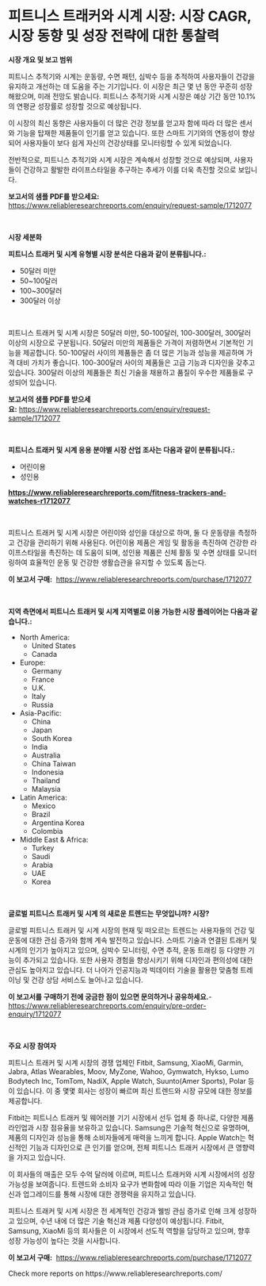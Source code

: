 <p><h1>피트니스 트래커와 시계 시장: 시장 CAGR, 시장 동향 및 성장 전략에 대한 통찰력</h1></p><p><strong>시장 개요 및 보고 범위</strong></p>
<p><p>피트니스 추적기와 시계는 운동량, 수면 패턴, 심박수 등을 추적하여 사용자들이 건강을 유지하고 개선하는 데 도움을 주는 기기입니다. 이 시장은 최근 몇 년 동안 꾸준히 성장해왔으며, 미래 전망도 밝습니다. 피트니스 추적기와 시계 시장은 예상 기간 동안 10.1%의 연평균 성장률로 성장할 것으로 예상됩니다.</p><p>이 시장의 최신 동향은 사용자들이 더 많은 건강 정보를 얻고자 함에 따라 더 많은 센서와 기능을 탑재한 제품들이 인기를 얻고 있습니다. 또한 스마트 기기와의 연동성이 향상되어 사용자들이 보다 쉽게 자신의 건강상태를 모니터링할 수 있게 되었습니다.</p><p>전반적으로, 피트니스 추적기와 시계 시장은 계속해서 성장할 것으로 예상되며, 사용자들이 건강하고 활발한 라이프스타일을 추구하는 추세가 이를 더욱 촉진할 것으로 보입니다.</p></p>
<p><strong>보고서의 샘플 PDF를 받으세요:</strong> <a href="https://www.reliableresearchreports.com/enquiry/request-sample/1712077">https://www.reliableresearchreports.com/enquiry/request-sample/1712077</a></p>
<p>&nbsp;</p>
<p><strong>시장 세분화</strong></p>
<p><strong>피트니스 트래커 및 시계 유형별 시장 분석은 다음과 같이 분류됩니다.:</strong></p>
<p><ul><li>50달러 미만</li><li>50~100달러</li><li>100~300달러</li><li>300달러 이상</li></ul></p>
<p>&nbsp;</p>
<p><p>피트니스 트래커 및 시계 시장은 50달러 미만, 50-100달러, 100-300달러, 300달러 이상의 시장으로 구분됩니다. 50달러 미만의 제품들은 가격이 저렴하면서 기본적인 기능을 제공합니다. 50-100달러 사이의 제품들은 좀 더 많은 기능과 성능을 제공하며 가격 대비 가치가 좋습니다. 100-300달러 사이의 제품들은 고급 기능과 디자인을 갖추고 있습니다. 300달러 이상의 제품들은 최신 기술을 채용하고 품질이 우수한 제품들로 구성되어 있습니다.</p></p>
<p><strong>보고서의 샘플 PDF를 받으세요:</strong>&nbsp;<a href="https://www.reliableresearchreports.com/enquiry/request-sample/1712077">https://www.reliableresearchreports.com/enquiry/request-sample/1712077</a></p>
<p>&nbsp;</p>
<p><strong> 피트니스 트래커 및 시계 응용 분야별 시장 산업 조사는 다음과 같이 분류됩니다.:</strong></p>
<p><ul><li>어린이용</li><li>성인용</li></ul></p>
<p><strong><a href="https://www.reliableresearchreports.com/fitness-trackers-and-watches-r1712077">https://www.reliableresearchreports.com/fitness-trackers-and-watches-r1712077</a></strong></p>
<p>&nbsp;</p>
<p><p>피트니스 트래커 및 시계 시장은 어린이와 성인을 대상으로 하며, 둘 다 운동량을 측정하고 건강을 관리하기 위해 사용된다. 어린이용 제품은 게임 및 활동을 촉진하여 건강한 라이프스타일을 촉진하는 데 도움이 되며, 성인용 제품은 신체 활동 및 수면 상태를 모니터링하여 효율적인 운동 및 건강한 생활습관을 유지할 수 있도록 돕는다.</p></p>
<p><strong>이 보고서 구매:</strong>&nbsp; <a href="https://www.reliableresearchreports.com/purchase/1712077">https://www.reliableresearchreports.com/purchase/1712077</a></p>
<p>&nbsp;</p>
<p><strong>지역 측면에서 피트니스 트래커 및 시계 지역별로 이용 가능한 시장 플레이어는 다음과 같습니다.:</strong></p>
<p><ul>
    <li>
        North America:
        <ul>
            <li>United States</li>
            <li>Canada</li>
        </ul>
    </li>
    <li>
        Europe:
        <ul>
            <li>Germany</li>
            <li>France</li>
            <li>U.K.</li>
            <li>Italy</li>
            <li>Russia</li>
        </ul>
    </li>
    <li>
        Asia-Pacific:
        <ul>
            <li>China</li>
            <li>Japan</li>
            <li>South Korea</li>
            <li>India</li>
            <li>Australia</li>
            <li>China Taiwan</li>
            <li>Indonesia</li>
            <li>Thailand</li>
            <li>Malaysia</li>
        </ul>
    </li>
    <li>
        Latin America:
        <ul>
            <li>Mexico</li>
            <li>Brazil</li>
            <li>Argentina Korea</li>
            <li>Colombia</li>
        </ul>
    </li>
    <li>
        Middle East & Africa:
        <ul>
            <li>Turkey</li>
            <li>Saudi</li>
            <li>Arabia</li>
            <li>UAE</li>
            <li>Korea</li>
        </ul>
    </li>
    </ul></p>
<p>&nbsp;</p>
<p><strong>글로벌 피트니스 트래커 및 시계 의 새로운 트렌드는 무엇입니까? 시장?</strong></p>
<p><p>글로벌 피트니스 트래커 및 시계 시장의 현재 및 떠오르는 트렌드는 사용자들의 건강 및 운동에 대한 관심 증가와 함께 계속 발전하고 있습니다. 스마트 기술과 연결된 트래커 및 시계의 인기가 높아지고 있으며, 심박수 모니터링, 수면 추적, 운동 트래킹 등 다양한 기능이 추가되고 있습니다. 또한 사용자 경험을 향상시키기 위해 디자인과 편의성에 대한 관심도 높아지고 있습니다. 더 나아가 인공지능과 빅데이터 기술을 활용한 맞춤형 트레이닝 및 건강 상담 서비스도 늘어나고 있습니다.</p></p>
<p><strong>이 보고서를 구매하기 전에 궁금한 점이 있으면 문의하거나 공유하세요.</strong>- <a href="https://www.reliableresearchreports.com/enquiry/pre-order-enquiry/1712077">https://www.reliableresearchreports.com/enquiry/pre-order-enquiry/1712077</a></p>
<p>&nbsp;</p>
<p><strong>주요 시장 참여자</strong></p>
<p><p>피트니스 트래커 및 시계 시장의 경쟁 업체인 Fitbit, Samsung, XiaoMi, Garmin, Jabra, Atlas Wearables, Moov, MyZone, Wahoo, Gymwatch, Hykso, Lumo Bodytech Inc, TomTom, NadiX, Apple Watch, Suunto(Amer Sports), Polar 등이 있습니다. 이 중 몇몇 회사는 성장이 빠르며 최신 트렌드와 시장 규모에 대한 정보를 제공합니다.</p><p>Fitbit는 피트니스 트래커 및 웨어러블 기기 시장에서 선두 업체 중 하나로, 다양한 제품 라인업과 시장 점유율을 보유하고 있습니다. Samsung은 기술적 혁신으로 유명하며, 제품의 디자인과 성능을 통해 소비자들에게 매력을 느끼게 합니다. Apple Watch는 혁신적인 기능과 디자인으로 큰 인기를 얻으며, 전체 피트니스 트래커 시장에서 큰 영향력을 가지고 있습니다.</p><p>이 회사들의 매출은 모두 수억 달러에 이르며, 피트니스 트래커와 시계 시장에서의 성장 가능성을 보여줍니다. 트렌드와 소비자 요구가 변화함에 따라 이들 기업은 지속적인 혁신과 업그레이드를 통해 시장에 대한 경쟁력을 유지하고 있습니다.</p><p>피트니스 트래커 및 시계 시장은 전 세계적인 건강과 웰빙 관심 증가로 인해 크게 성장하고 있으며, 수년 내에 더 많은 기술 혁신과 제품 다양성이 예상됩니다. Fitbit, Samsung, XiaoMi 등의 회사들은 이 시장에서 선도적 역할을 담당하고 있으며, 향후 성장 가능성이 높다는 것을 시사합니다.</p></p>
<p><strong>이 보고서 구매:</strong>&nbsp;&nbsp;<a href="https://www.reliableresearchreports.com/purchase/1712077">https://www.reliableresearchreports.com/purchase/1712077</a></p>
<p>Check more reports on https://www.reliableresearchreports.com/</p>